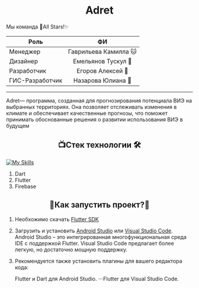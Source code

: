 # <div align="center">Adret</div>

Мы команда 🌟All Stars!✨

| Роль       |       ФИ         | 
| ------------- |:------------------:|
| Менеджер     | Гаврильева Камилла 🐱   |
| Дизайнер     | Емельянов Тускул 🦍|     
| Разработчик  | Егоров Алексей   🐰  |
| ГИС-Разработчик  | Назарова Юлиана  🐺  |

____
Adret— программа, созданная для прогнозирования потенциала ВИЭ на выбранных территориях. Она позволяет отслеживать изменения в климате и обеспечивает качественные прогнозы, что поможет принимать обоснованные решения о развитии использования ВИЭ в будущем 

## <div align="center"> 📺Стек технологии 🛠️</div>
[![My Skills](https://skillicons.dev/icons?i=dart,flutter,firebase)](https://skillicons.dev)
1. Dart
2. Flutter
3. Firebase
## <div align="center">🤔Как запустить проект?🤯</div>
1) Необхожимо скачать  [Flutter SDK](https://docs.flutter.dev/get-started/install)
2) Загрузить и установить [Android Studio](https://developer.android.com/studio) или [Visual Studio Code](https://code.visualstudio.com/). Android Studio – это интегрированная многофункциональная среда IDE с поддержкой Flutter. Visual Studio Code предлагает более легкую, но достаточно мощную поддержку.
3) Рекомендуется также установить плагины для вашего редактора кода:

    Flutter и Dart для Android Studio.
    ⋅⋅⋅Flutter для Visual Studio Code.
